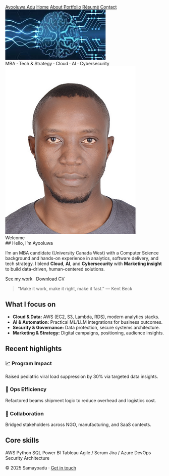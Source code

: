 <link rel="stylesheet" href="styles.css">
<nav>
  <div class="nav-inner">
    <a class="brand" href="index.md">Ayooluwa Adu</a>
    <a href="index.md">Home</a>
    <a href="about.md">About</a>
    <a href="portfolio.md">Portfolio</a>
    <a href="resume.md">Résumé</a>
    <a href="contact.md">Contact</a>
  </div>
</nav>


<div class="page">
  <div class="hero">
    <img src="assets/hero.jpg" alt="Vancouver skyline at night">
    <div class="overlay">
      <div class="title">MBA · Tech & Strategy · Cloud · AI · Cybersecurity</div>
    </div>
  </div>

  <div class="header">
    <img src="assets/Ay_Passport.jpg" alt="Ayooluwa Adu">
    <div>
      <div class="kicker">Welcome</div>
      ## Hello, I’m Ayooluwa
      <p class="lead">
        I’m an MBA candidate (University Canada West) with a Computer Science background and
        hands-on experience in analytics, software delivery, and tech strategy. I blend
        <strong>Cloud</strong>, <strong>AI</strong>, and <strong>Cybersecurity</strong> with
        <strong>Marketing insight</strong> to build data-driven, human-centered solutions.
      </p>
      <a class="btn" href="portfolio.md">See my work</a>
      &nbsp; <a class="btn" href="assets/sam_CV.pdf">Download CV</a>
    </div>
  </div>

  > “Make it work, make it right, make it fast.” — Kent Beck

  ## What I focus on
  - **Cloud & Data:** AWS (EC2, S3, Lambda, RDS), modern analytics stacks.
  - **AI & Automation:** Practical ML/LLM integrations for business outcomes.
  - **Security & Governance:** Data protection, secure systems architecture.
  - **Marketing & Strategy:** Digital campaigns, positioning, audience insights.

  ## Recent highlights
  <div class="cards">
    <div class="card">
      <h3>📈 Program Impact</h3>
      <p class="subtle">Raised pediatric viral load suppression by 30% via targeted data insights.</p>
    </div>
    <div class="card">
      <h3>🚚 Ops Efficiency</h3>
      <p class="subtle">Refactored beams shipment logic to reduce overhead and logistics cost.</p>
    </div>
    <div class="card">
      <h3>🤝 Collaboration</h3>
      <p class="subtle">Bridged stakeholders across NGO, manufacturing, and SaaS contexts.</p>
    </div>
  </div>

  ## Core skills
  <span class="badge">AWS</span>
  <span class="badge">Python</span>
  <span class="badge">SQL</span>
  <span class="badge">Power BI</span>
  <span class="badge">Tableau</span>
  <span class="badge">Agile / Scrum</span>
  <span class="badge">Jira / Azure DevOps</span>
  <span class="badge">Security Architecture</span>

  <footer>
    © <span id="year">2025</span> Samayoadu · <a href="contact.md">Get in touch</a>
  </footer>
</div>
